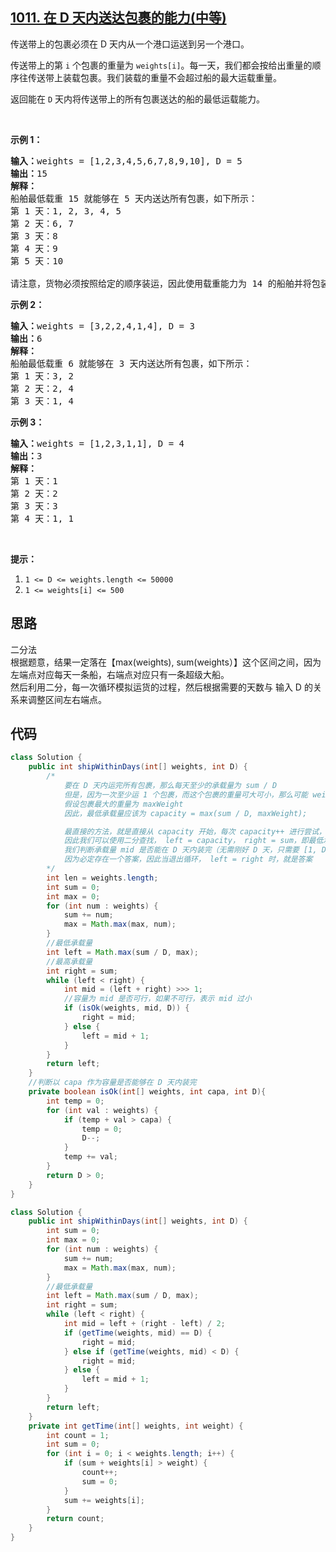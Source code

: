 ## [1011. 在 D 天内送达包裹的能力(中等)](https://leetcode-cn.com/problems/capacity-to-ship-packages-within-d-days/)
<div class="notranslate"><p>传送带上的包裹必须在 D 天内从一个港口运送到另一个港口。</p>

<p>传送带上的第 <code>i</code>&nbsp;个包裹的重量为&nbsp;<code>weights[i]</code>。每一天，我们都会按给出重量的顺序往传送带上装载包裹。我们装载的重量不会超过船的最大运载重量。</p>

<p>返回能在 <code>D</code> 天内将传送带上的所有包裹送达的船的最低运载能力。</p>

<p>&nbsp;</p>

<p><strong>示例 1：</strong></p>

<pre><strong>输入：</strong>weights = [1,2,3,4,5,6,7,8,9,10], D = 5
<strong>输出：</strong>15
<strong>解释：</strong>
船舶最低载重 15 就能够在 5 天内送达所有包裹，如下所示：
第 1 天：1, 2, 3, 4, 5
第 2 天：6, 7
第 3 天：8
第 4 天：9
第 5 天：10

请注意，货物必须按照给定的顺序装运，因此使用载重能力为 14 的船舶并将包装分成 (2, 3, 4, 5), (1, 6, 7), (8), (9), (10) 是不允许的。 
</pre>

<p><strong>示例 2：</strong></p>

<pre><strong>输入：</strong>weights = [3,2,2,4,1,4], D = 3
<strong>输出：</strong>6
<strong>解释：</strong>
船舶最低载重 6 就能够在 3 天内送达所有包裹，如下所示：
第 1 天：3, 2
第 2 天：2, 4
第 3 天：1, 4
</pre>

<p><strong>示例 3：</strong></p>

<pre><strong>输入：</strong>weights = [1,2,3,1,1], D = 4
<strong>输出：</strong>3
<strong>解释：</strong>
第 1 天：1
第 2 天：2
第 3 天：3
第 4 天：1, 1
</pre>

<p>&nbsp;</p>

<p><strong>提示：</strong></p>

<ol>
	<li><code>1 &lt;= D &lt;= weights.length &lt;= 50000</code></li>
	<li><code>1 &lt;= weights[i] &lt;= 500</code></li>
</ol>
</div>

## 思路
二分法  
根据题意，结果一定落在【max(weights), sum(weights）】这个区间之间，因为左端点对应每天一条船，右端点对应只有一条超级大船。  
然后利用二分，每一次循环模拟运货的过程，然后根据需要的天数与 输入 D 的关系来调整区间左右端点。

## 代码
```java
class Solution {
    public int shipWithinDays(int[] weights, int D) {
        /*
            要在 D 天内运完所有包裹，那么每天至少的承载量为 sum / D
            但是，因为一次至少运 1 个包裹，而这个包裹的重量可大可小，那么可能 weights[i] > sum / D
            假设包裹最大的重量为 maxWeight
            因此，最低承载量应该为 capacity = max(sum / D, maxWeight);

            最直接的方法，就是直接从 capacity 开始，每次 capacity++ 进行尝试，但这样效率很低
            因此我们可以使用二分查找， left = capacity， right = sum，即最低承载量为 capacity,最高的承载量为 包裹总量
            我们判断承载量 mid 是否能在 D 天内装完（无需刚好 D 天，只需要 [1, D] 即可），如果不能，表示承载量太小，则 left = mid + 1，否则 right = mid
            因为必定存在一个答案，因此当退出循环， left = right 时，就是答案
        */
        int len = weights.length;
        int sum = 0;
        int max = 0;
        for (int num : weights) {
            sum += num;
            max = Math.max(max, num);
        }
        //最低承载量
        int left = Math.max(sum / D, max);
        //最高承载量
        int right = sum;
        while (left < right) {
            int mid = (left + right) >>> 1;
            //容量为 mid 是否可行，如果不可行，表示 mid 过小
            if (isOk(weights, mid, D)) {
                right = mid;
            } else {
                left = mid + 1;
            }
        }
        return left;
    }
    //判断以 capa 作为容量是否能够在 D 天内装完
    private boolean isOk(int[] weights, int capa, int D){
        int temp = 0;
        for (int val : weights) {
            if (temp + val > capa) {
                temp = 0;
                D--;
            }
            temp += val;
        }
        return D > 0;
    }
}
```
```java
class Solution {
    public int shipWithinDays(int[] weights, int D) {
        int sum = 0;
        int max = 0;
        for (int num : weights) {
            sum += num;
            max = Math.max(max, num);
        }
        //最低承载量
        int left = Math.max(sum / D, max);
        int right = sum;
        while (left < right) {
            int mid = left + (right - left) / 2;
            if (getTime(weights, mid) == D) {
                right = mid;
            } else if (getTime(weights, mid) < D) {
                right = mid;
            } else {
                left = mid + 1;
            }
        }
        return left;
    }
    private int getTime(int[] weights, int weight) {
        int count = 1;
        int sum = 0;
        for (int i = 0; i < weights.length; i++) {
            if (sum + weights[i] > weight) {
                count++;
                sum = 0;
            }
            sum += weights[i];
        }
        return count;
    }
}
```
